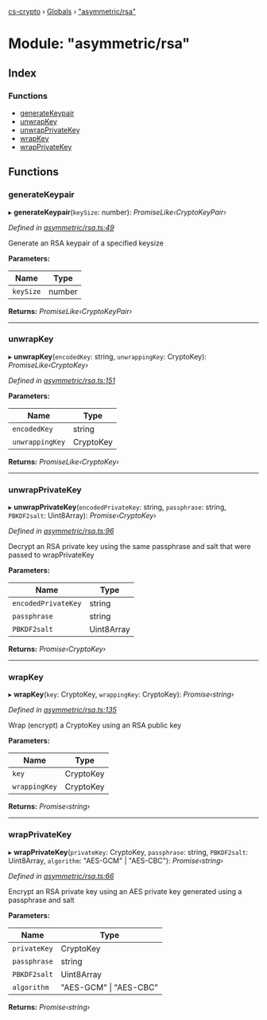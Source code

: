 [cs-crypto](../README.md) › [Globals](../globals.md) › ["asymmetric/rsa"](_asymmetric_rsa_.md)

# Module: "asymmetric/rsa"

## Index

### Functions

* [generateKeypair](_asymmetric_rsa_.md#generatekeypair)
* [unwrapKey](_asymmetric_rsa_.md#unwrapkey)
* [unwrapPrivateKey](_asymmetric_rsa_.md#unwrapprivatekey)
* [wrapKey](_asymmetric_rsa_.md#wrapkey)
* [wrapPrivateKey](_asymmetric_rsa_.md#wrapprivatekey)

## Functions

###  generateKeypair

▸ **generateKeypair**(`keySize`: number): *PromiseLike‹CryptoKeyPair›*

*Defined in [asymmetric/rsa.ts:49](https://github.com/very-amused/CS-crypto/blob/70df232/src/asymmetric/rsa.ts#L49)*

Generate an RSA keypair of a specified keysize

**Parameters:**

Name | Type |
------ | ------ |
`keySize` | number |

**Returns:** *PromiseLike‹CryptoKeyPair›*

___

###  unwrapKey

▸ **unwrapKey**(`encodedKey`: string, `unwrappingKey`: CryptoKey): *PromiseLike‹CryptoKey›*

*Defined in [asymmetric/rsa.ts:151](https://github.com/very-amused/CS-crypto/blob/70df232/src/asymmetric/rsa.ts#L151)*

**Parameters:**

Name | Type |
------ | ------ |
`encodedKey` | string |
`unwrappingKey` | CryptoKey |

**Returns:** *PromiseLike‹CryptoKey›*

___

###  unwrapPrivateKey

▸ **unwrapPrivateKey**(`encodedPrivateKey`: string, `passphrase`: string, `PBKDF2salt`: Uint8Array): *Promise‹CryptoKey›*

*Defined in [asymmetric/rsa.ts:96](https://github.com/very-amused/CS-crypto/blob/70df232/src/asymmetric/rsa.ts#L96)*

Decrypt an RSA private key using the same passphrase and salt that were passed to wrapPrivateKey

**Parameters:**

Name | Type |
------ | ------ |
`encodedPrivateKey` | string |
`passphrase` | string |
`PBKDF2salt` | Uint8Array |

**Returns:** *Promise‹CryptoKey›*

___

###  wrapKey

▸ **wrapKey**(`key`: CryptoKey, `wrappingKey`: CryptoKey): *Promise‹string›*

*Defined in [asymmetric/rsa.ts:135](https://github.com/very-amused/CS-crypto/blob/70df232/src/asymmetric/rsa.ts#L135)*

Wrap (encrypt) a CryptoKey using an RSA public key

**Parameters:**

Name | Type |
------ | ------ |
`key` | CryptoKey |
`wrappingKey` | CryptoKey |

**Returns:** *Promise‹string›*

___

###  wrapPrivateKey

▸ **wrapPrivateKey**(`privateKey`: CryptoKey, `passphrase`: string, `PBKDF2salt`: Uint8Array, `algorithm`: "AES-GCM" | "AES-CBC"): *Promise‹string›*

*Defined in [asymmetric/rsa.ts:66](https://github.com/very-amused/CS-crypto/blob/70df232/src/asymmetric/rsa.ts#L66)*

Encrypt an RSA private key using an AES private key generated using a passphrase and salt

**Parameters:**

Name | Type |
------ | ------ |
`privateKey` | CryptoKey |
`passphrase` | string |
`PBKDF2salt` | Uint8Array |
`algorithm` | "AES-GCM" &#124; "AES-CBC" |

**Returns:** *Promise‹string›*

